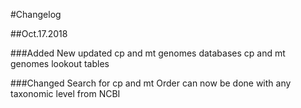#Changelog

##Oct.17.2018

###Added
New updated cp and mt genomes databases
cp and mt genomes lookout tables

###Changed
Search for cp and mt Order can now be done with any taxonomic level from NCBI

 